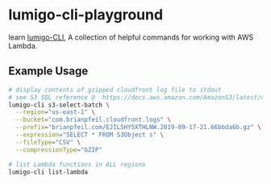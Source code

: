 # lumigo-cli-playground

learn [lumigo-CLI](https://github.com/lumigo-io/lumigo-cli), A collection of helpful commands for working with AWS Lambda.

## Example Usage

```sh
# display contents of gzipped cloudfront log file to stdout
# see S3 SQL reference @  https://docs.aws.amazon.com/AmazonS3/latest/dev/s3-glacier-select-sql-reference-select.html
lumigo-cli s3-select-batch \
  --region="us-east-1" \
  --bucket="com.brianpfeil.cloudfront.logs" \
  --prefix="brianpfeil.com/E2IL5HY5XTHLNW.2019-09-17-21.66bbda6b.gz" \
  --expression="SELECT * FROM S3Object s" \
  --fileType="CSV" \
  --compressionType="GZIP"

# list Lambda functions in ALL regions
lumigo-cli list-lambda
```